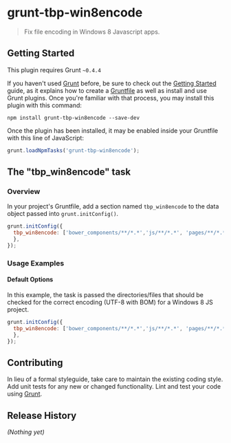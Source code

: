 # grunt-tbp-win8encode

> Fix file encoding in Windows 8 Javascript apps.

## Getting Started
This plugin requires Grunt `~0.4.4`

If you haven't used [Grunt](http://gruntjs.com/) before, be sure to check out the [Getting Started](http://gruntjs.com/getting-started) guide, as it explains how to create a [Gruntfile](http://gruntjs.com/sample-gruntfile) as well as install and use Grunt plugins. Once you're familiar with that process, you may install this plugin with this command:

```shell
npm install grunt-tbp-win8encode --save-dev
```

Once the plugin has been installed, it may be enabled inside your Gruntfile with this line of JavaScript:

```js
grunt.loadNpmTasks('grunt-tbp-win8encode');
```

## The "tbp_win8encode" task

### Overview
In your project's Gruntfile, add a section named `tbp_win8encode` to the data object passed into `grunt.initConfig()`.

```js
grunt.initConfig({
  tbp_win8encode: ['bower_components/**/*.*','js/**/*.*', 'pages/**/*.*']
  },
});
```

### Usage Examples

#### Default Options
In this example, the task is passed the directories/files that should be checked for the correct encoding (UTF-8 with BOM) for a Windows 8 JS project.

```js
grunt.initConfig({
  tbp_win8encode: ['bower_components/**/*.*','js/**/*.*', 'pages/**/*.*']
  },
});
```

## Contributing
In lieu of a formal styleguide, take care to maintain the existing coding style. Add unit tests for any new or changed functionality. Lint and test your code using [Grunt](http://gruntjs.com/).

## Release History
_(Nothing yet)_
